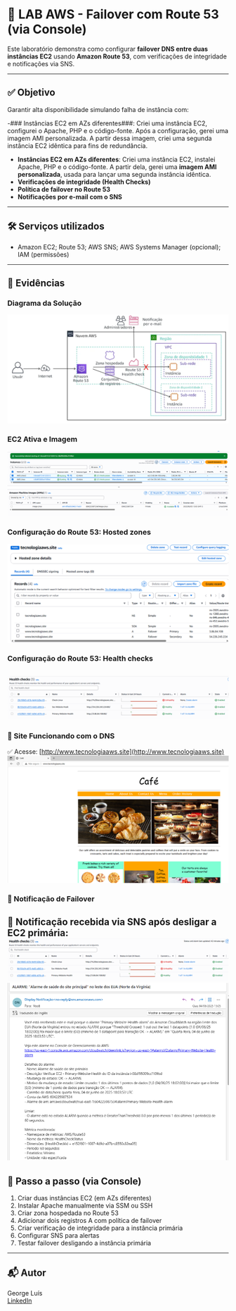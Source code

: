 # 🧪 LAB AWS - Failover com Route 53 (via Console)

Este laboratório demonstra como configurar **failover DNS entre duas instâncias EC2** usando **Amazon Route 53**, com verificações de integridade e notificações via SNS.

---

## ✅ Objetivo

Garantir alta disponibilidade simulando falha de instância com:

-### Instâncias EC2 em AZs diferentes###: Criei uma instância EC2, configurei o Apache, PHP e o código-fonte. Após a configuração, gerei uma imagem AMI personalizada. A partir dessa imagem, criei uma segunda instância EC2 idêntica para fins de redundância.
- **Instâncias EC2 em AZs diferentes**: Criei uma instância EC2, instalei Apache, PHP e o código-fonte. A partir dela, gerei uma **imagem AMI personalizada**, usada para lançar uma segunda instância idêntica.
- **Verificações de integridade (Health Checks)**
- **Política de failover no Route 53**
- **Notificações por e-mail com o SNS**

---

## 🛠️ Serviços utilizados

- Amazon EC2; Route 53; AWS SNS; AWS Systems Manager (opcional); IAM (permissões)

---

## 📸 Evidências

### Diagrama da Solução
![Diagrama](./evidencias/diagrama.png)

### EC2 Ativa e Imagem
![EC2](./evidencias/print1-dashboard.png)
![EC2](./evidencias/print2-dashboard.png)

### Configuração do Route 53: Hosted zones
![DNS](./evidencias/print2-route53.png)
### Configuração do Route 53: Health checks 
![DNS](./evidencias/print3-route53.png)
---
### 🔷 Site Funcionando com o DNS
✅ Acesse: [http://www.tecnologiaaws.site](http://www.tecnologiaaws.site)
![site](./evidencias/print4-route53.png)
### 🔷 Notificação de Failover
📩 Notificação recebida via **SNS** após desligar a EC2 primária:
![site](./evidencias/print4-sns.png)
![site](./evidencias/print5-sns.png)
---
## 🔁 Passo a passo (via Console)

1. Criar duas instâncias EC2 (em AZs diferentes)
2. Instalar Apache manualmente via SSM ou SSH
3. Criar zona hospedada no Route 53
4. Adicionar dois registros A com política de failover
5. Criar verificação de integridade para a instância primária
6. Configurar SNS para alertas
7. Testar failover desligando a instância primária

---

## 📬 Autor

George Luís  
[LinkedIn](https://www.linkedin.com/in/georgeluist)

